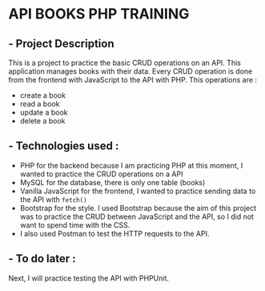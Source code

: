 # API BOOKS PHP TRAINING

##  - Project Description

This is a project to practice the basic CRUD operations on an API. This application manages books with their data. Every CRUD operation is done from the frontend with JavaScript to the API with PHP.
This operations are : 
- create a book
- read a book
- update a book
- delete a book

## - Technologies used : 

- PHP for the backend because I am practicing PHP at this moment, I wanted to practice the CRUD operations on a API
- MySQL for the database, there is only one table (books)
- Vanilla JavaScript for the frontend, I wanted to practice sending data to the API with <code>fetch() </code>
- Bootstrap for the style. I used Bootstrap because the aim of this project was to practice the CRUD between JavaScript and the API, so I did not want to spend time with the CSS.
- I also used Postman to test the HTTP requests to the API.

## - To do later :

Next, I will practice testing the API with PHPUnit.

